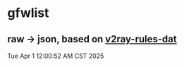 # gfwlist
## raw -> json, based on [v2ray-rules-dat](https://github.com/Loyalsoldier/v2ray-rules-dat)
Tue Apr  1 12:00:52 AM CST 2025

